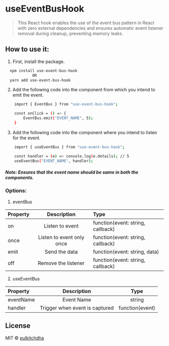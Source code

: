 # useEventBusHook
> This React hook enables the use of the event bus pattern in React with zero external dependencies and ensures automatic event listener removal during cleanup, preventing memory leaks.

## How to use it:

1. First, install the package.
   
```sh
  npm install use-event-bus-hook
            OR
  yarn add use-event-bus-hook
```

2. Add the following code into the component from which you intend to emit the event.

```sh
    import { EventBus } from "use-event-bus-hook";

    const onClick = () => {
        EventBus.emit("EVENT_NAME", 5);
    }
```
3. Add the following code into the component where you intend to listen for the event.

```sh
    import { useEventBus } from "use-event-bus-hook";

    const handler = (e) => console.log(e.details); // 5
    useEventBus("EVENT_NAME", handler);
```

##### Note: Ensures that the event name should be same in both the components.

### Options:

1. eventBus

| Property           | Description                        | Type                   
| :------------------ |:----------------------------------:| :---------------------
| on     | Listen to event  | function(event: string, callback)  |  |
| once   | Listen to event only once | function(event: string, callback) |
| emit   | Send the data  | function(event: string, data)               |
| off    | Remove the listener  | function(event: string, callback)     |

2. useEventBus

| Property           | Description                        | Type                  
| :------------------ |:----------------------------------:| :---------------------:|
| eventName          | Event Name          | string  |  |
| handler            | Trigger when event is captured  | function(event) |


## License

MIT © [pulkitchdha]()